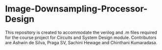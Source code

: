 # Image-Downsampling-Processor-Design
This repository is created to accommodate the verilog and .m files required for the course project for Circuits and System Design module.
Contributors are Ashwin de Silva, Praga SV, Sachini Hewage and Chinthani Kumaradasa.
